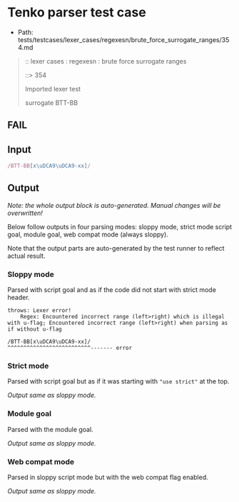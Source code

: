 # Tenko parser test case

- Path: tests/testcases/lexer_cases/regexesn/brute_force_surrogate_ranges/354.md

> :: lexer cases : regexesn : brute force surrogate ranges
>
> ::> 354
>
> Imported lexer test
>
> surrogate BTT-BB

## FAIL

## Input

`````js
/BTT-BB[x\uDCA9\uDCA9-xx]/
`````

## Output

_Note: the whole output block is auto-generated. Manual changes will be overwritten!_

Below follow outputs in four parsing modes: sloppy mode, strict mode script goal, module goal, web compat mode (always sloppy).

Note that the output parts are auto-generated by the test runner to reflect actual result.

### Sloppy mode

Parsed with script goal and as if the code did not start with strict mode header.

`````
throws: Lexer error!
    Regex: Encountered incorrect range (left>right) which is illegal with u-flag; Encountered incorrect range (left>right) when parsing as if without u-flag

/BTT-BB[x\uDCA9\uDCA9-xx]/
^^^^^^^^^^^^^^^^^^^^^^^^^^------- error
`````

### Strict mode

Parsed with script goal but as if it was starting with `"use strict"` at the top.

_Output same as sloppy mode._

### Module goal

Parsed with the module goal.

_Output same as sloppy mode._

### Web compat mode

Parsed in sloppy script mode but with the web compat flag enabled.

_Output same as sloppy mode._
